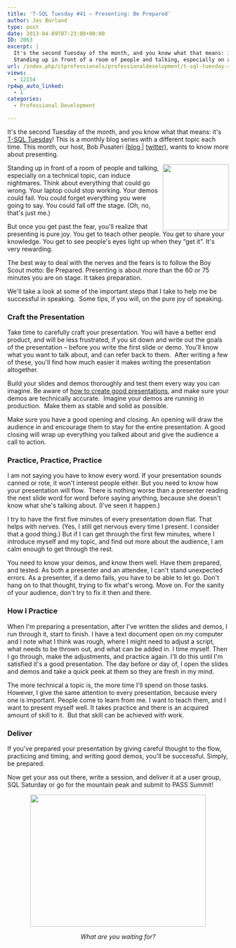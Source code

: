```yaml
---
title: 'T-SQL Tuesday #41 – Presenting: Be Prepared'
author: Jes Borland
type: post
date: 2013-04-09T07:23:00+00:00
ID: 2063
excerpt: |
  It's the second Tuesday of the month, and you know what that means: it's T-SQL Tuesday!
  Standing up in front of a room of people and talking, especially on a technical topic, can induce nightmares. Think about everything that could go wrong. Your lapto&hellip;
url: /index.php/itprofessionals/professionaldevelopment/t-sql-tuesday-41-presenting-1/
views:
  - 12154
rp4wp_auto_linked:
  - 1
categories:
  - Professional Development

---
```

It's the second Tuesday of the month, and you know what that means: it's <a href="http://www.bobpusateri.com/archive/2013/04/invitation-to-t-sql-tuesday-41-presenting-and-loving-it/" target="_blank">T-SQL Tuesday</a>! This is a monthly blog series with a different topic each time. This month, our host, Bob Pusateri (<a href="http://www.bobpusateri.com/" target="_blank">blog </a>| <a href="https://twitter.com/SQLBob" target="_blank">twitter</a>), wants to know more about presenting.

<a href="http://www.bobpusateri.com/archive/2013/04/invitation-to-t-sql-tuesday-41-presenting-and-loving-it/" target="_blank"><img style="float: right;" src="/wp-content/uploads/users/grrlgeek/TSQL2sDay150x150.jpg?mtime=1365451350" alt="" width="150" height="150" /></a>

Standing up in front of a room of people and talking, especially on a technical topic, can induce nightmares. Think about everything that could go wrong. Your laptop could stop working. Your demos could fail. You could forget everything you were going to say. You could fall off the stage. (Oh, no, that's just me.)

But once you get past the fear, you'll realize that presenting is pure joy. You get to teach other people. You get to share your knowledge. You get to see people's eyes light up when they “get it”. It's very rewarding.

The best way to deal with the nerves and the fears is to follow the Boy Scout motto: Be Prepared. Presenting is about more than the 60 or 75 minutes you are on stage. It takes preparation.

We'll take a look at some of the important steps that I take to help me be successful in speaking.  Some tips, if you will, on the pure joy of speaking.

### Craft the Presentation

Take time to carefully craft your presentation. You will have a better end product, and will be less frustrated, if you sit down and write out the goals of the presentation – before you write the first slide or demo. You'll know what you want to talk about, and can refer back to them.  After writing a few of these, you'll find how much easier it makes writing the presentation altogether.

Build your slides and demos thoroughly and test them every way you can imagine. Be aware of [how to create good presentations][1], and make sure your demos are technically accurate.  Imagine your demos are running in production.  Make them as stable and solid as possible.

Make sure you have a good opening and closing. An opening will draw the audience in and encourage them to stay for the entire presentation. A good closing will wrap up everything you talked about and give the audience a call to action.

### Practice, Practice, Practice

I am not saying you have to know every word. If your presentation sounds canned or rote, it won't interest people either. But you need to know how your presentation will flow.  There is nothing worse than a presenter reading the next slide word for word before saying anything, because she doesn't know what she's talking about. (I've seen it happen.)

I try to have the first five minutes of every presentation down flat. That helps with nerves. (Yes, I still get nervous every time I present. I consider that a good thing.) But if I can get through the first few minutes, where I introduce myself and my topic, and find out more about the audience, I am calm enough to get through the rest.

You need to know your demos, and know them well. Have them prepared, and tested. As both a presenter and an attendee, I can't stand unexpected errors. As a presenter, if a demo fails, you have to be able to let go. Don't hang on to that thought, trying to fix what's wrong. Move on. For the sanity of your audience, don't try to fix it then and there.

### How I Practice

When I'm preparing a presentation, after I've written the slides and demos, I run through it, start to finish. I have a text document open on my computer and I note what I think was rough, where I might need to adjust a script, what needs to be thrown out, and what can be added in. I time myself. Then I go through, make the adjustments, and practice again. I'll do this until I'm satisfied it's a good presentation. The day before or day of, I open the slides and demos and take a quick peek at them so they are fresh in my mind.

The more technical a topic is, the more time I'll spend on those tasks. However, I give the same attention to every presentation, because every one is important. People come to learn from me. I want to teach them, and I want to present myself well. It takes practice and there is an acquired amount of skill to it.  But that skill can be achieved with work.

### Deliver

If you've prepared your presentation by giving careful thought to the flow, practicing and timing, and writing good demos, you'll be successful. Simply, be prepared.

Now get your ass out there, write a session, and deliver it at a user group, SQL Saturday or go for the mountain peak and submit to PASS Summit!

<p style="text-align: center;">
  <img src="/wp-content/uploads/users/grrlgeek/ass.jpg?mtime=1365492012" alt="" width="400" height="300" />
</p>

<p style="text-align: center;">
  <em>What are you waiting for?</em>
</p>

 [1]: http://www.sqlskills.com/blogs/kimberly/please-dont-create-a-painful-slide-deck/